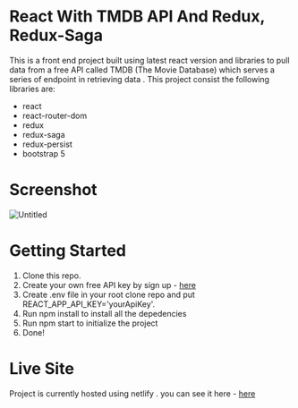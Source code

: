 # React With TMDB API And Redux, Redux-Saga

This is a front end project built using latest react version and libraries to pull data from a free API called TMDB (The Movie Database) which serves a series of endpoint in retrieving data . This project consist the following libraries are:

- react
- react-router-dom
- redux
- redux-saga
- redux-persist
- bootstrap 5

# Screenshot
![Untitled](https://user-images.githubusercontent.com/51515959/208415326-4c25d372-1be0-46d6-b12c-b32c33c7d57a.png)

# Getting Started

1. Clone this repo.
2. Create your own free API key by sign up  - <a href="https://www.themoviedb.org/signup">here</a>
3. Create .env file in your root clone repo and put REACT_APP_API_KEY='yourApiKey'.
4. Run npm install to install all the depedencies
5. Run npm start to initialize the project 
6. Done!

# Live Site

Project is currently hosted using netlify . you can see it here - <a href="https://roaring-toffee-5ff41d.netlify.app">here</a>
